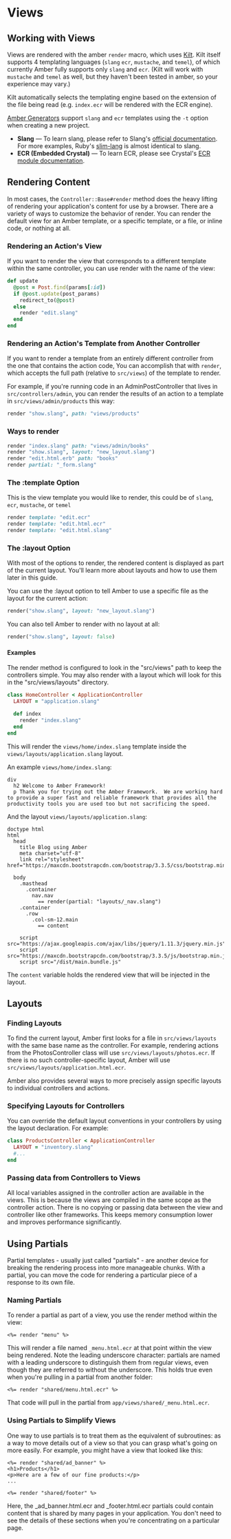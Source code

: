# Views

## Working with Views

Views are rendered with the amber `render` macro, which uses [Kilt](http://github.com/jeromegn/kilt). Kilt itself supports 4 templating languages (`slang` `ecr`, `mustache`, and `temel`), of which currently Amber fully supports only `slang` and `ecr`. (Kilt will work with `mustache` and `temel` as well, but they haven't been tested in amber, so your experience may vary.)

Kilt automatically selects the templating engine based on the extension of the file being read (e.g. `index.ecr` will be rendered with the ECR engine).

[Amber Generators](https://docs.amberframework.org/amber/cli/generate) support `slang` and `ecr` templates using the `-t` option when creating a new project.

* **Slang** — To learn slang, please refer to Slang's [official documentation](https://github.com/jeromegn/slang#syntax). For more examples, Ruby's [slim-lang](http://slim-lang.com) is almost identical to slang.
* **ECR \(Embedded Crystal\)** — To learn ECR, please see Crystal's [ECR module documentation](https://crystal-lang.org/api/latest/ECR.html).

## Rendering Content

In most cases, the `Controller::Base#render` method does the heavy lifting of rendering your application's content for use by a browser. There are a variety of ways to customize the behavior of render. You can render the default view for an Amber template, or a specific template, or a file, or inline code, or nothing at all.

### Rendering an Action's View

If you want to render the view that corresponds to a different template within the same controller, you can use render with the name of the view:

```ruby
def update
  @post = Post.find(params[:id])
  if @post.update(post_params)
    redirect_to(@post)
  else
    render "edit.slang"
  end
end
```

### Rendering an Action's Template from Another Controller

If you want to render a template from an entirely different controller from the one that contains the action code, You can accomplish that with `render`, which accepts the full path \(relative to `src/views`\) of the template to render.

For example, if you're running code in an AdminPostController that lives in `src/controllers/admin`, you can render the results of an action to a template in `src/views/admin/products` this way:

```ruby
render "show.slang", path: "views/products"
```

### Ways to render

```ruby
render "index.slang" path: "views/admin/books"
render "show.slang", layout: "new_layout.slang")
render "edit.html.erb" path: "books"
render partial: "_form.slang"
```

### The :template Option

This is the view template you would like to render, this could be of `slang`, `ecr`, `mustache`, or `temel`

```ruby
render template: "edit.ecr"
render template: "edit.html.ecr"
render template: "edit.html.slang"
```

### The :layout Option

With most of the options to render, the rendered content is displayed as part of the current layout. You'll learn more about layouts and how to use them later in this guide.

You can use the :layout option to tell Amber to use a specific file as the layout for the current action:

```ruby
render("show.slang", layout: "new_layout.slang")
```

You can also tell Amber to render with no layout at all:

```ruby
render("show.slang", layout: false)
```

#### Examples

The render method is configured to look in the "src/views" path to keep the controllers simple. You may also render with a layout which will look for this in the "src/views/layouts" directory.

```ruby
class HomeController < ApplicationController
  LAYOUT = "application.slang"

  def index
    render "index.slang"
  end
end
```

This will render the `views/home/index.slang` template inside the `views/layouts/application.slang` layout.

An example `views/home/index.slang`:

```text
div
  h2 Welcome to Amber Framework!
  p Thank you for trying out the Amber Framework.  We are working hard to provide a super fast and reliable framework that provides all the productivity tools you are used too but not sacrificing the speed.
```

And the layout `views/layouts/application.slang`:

```text
doctype html
html
  head
    title Blog using Amber
    meta charset="utf-8"
    link rel="stylesheet" href="https://maxcdn.bootstrapcdn.com/bootstrap/3.3.5/css/bootstrap.min.css"

  body
    .masthead
      .container
        nav.nav
          == render(partial: "layouts/_nav.slang")
    .container
      .row
        .col-sm-12.main
          == content

    script src="https://ajax.googleapis.com/ajax/libs/jquery/1.11.3/jquery.min.js"
    script src="https://maxcdn.bootstrapcdn.com/bootstrap/3.3.5/js/bootstrap.min.js"
    script src="/dist/main.bundle.js"
```

The `content` variable holds the rendered view that will be injected in the layout.

## Layouts

### Finding Layouts

To find the current layout, Amber first looks for a file in `src/views/layouts` with the same base name as the controller. For example, rendering actions from the PhotosController class will use `src/views/layouts/photos.ecr`. If there is no such controller-specific layout, Amber will use `src/views/layouts/application.html.ecr`.

Amber also provides several ways to more precisely assign specific layouts to individual controllers and actions.

### Specifying Layouts for Controllers

You can override the default layout conventions in your controllers by using the layout declaration. For example:

```ruby
class ProductsController < ApplicationController
  LAYOUT = "inventory.slang"
  #...
end
```

### Passing data from Controllers to Views

All local variables assigned in the controller action are available in the views. This is because the views are compiled in the same scope as the controller action. There is no copying or passing data between the view and controller like other frameworks. This keeps memory consumption lower and improves performance significantly.

## Using Partials

Partial templates - usually just called "partials" - are another device for breaking the rendering process into more manageable chunks. With a partial, you can move the code for rendering a particular piece of a response to its own file.

### Naming Partials

To render a partial as part of a view, you use the render method within the view:

`<%= render "menu" %>`

This will render a file named `_menu.html.ecr` at that point within the view being rendered. Note the leading underscore character: partials are named with a leading underscore to distinguish them from regular views, even though they are referred to without the underscore. This holds true even when you're pulling in a partial from another folder:

`<%= render "shared/menu.html.ecr" %>`

That code will pull in the partial from `app/views/shared/_menu.html.ecr`.

### Using Partials to Simplify Views

One way to use partials is to treat them as the equivalent of subroutines: as a way to move details out of a view so that you can grasp what's going on more easily. For example, you might have a view that looked like this:

```markup
<%= render "shared/ad_banner" %>
<h1>Products</h1>
<p>Here are a few of our fine products:</p>
...

<%= render "shared/footer" %>
```

Here, the \_ad\_banner.html.ecr and \_footer.html.ecr partials could contain content that is shared by many pages in your application. You don't need to see the details of these sections when you're concentrating on a particular page.

